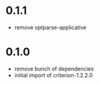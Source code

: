 # 0.1.1

* remove optparse-applicative

# 0.1.0

* remove bunch of dependencies
* initial import of criterion-1.2.2.0
